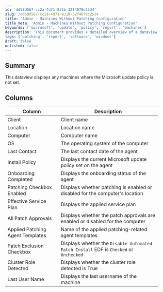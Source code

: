 ```yaml
---
id: 'dd58d567-cc2a-4d71-831b-32f4079c2534'
slug: /dd58d567-cc2a-4d71-831b-32f4079c2534
title: 'Admin - Machines Without Patching Configuration'
title_meta: 'Admin - Machines Without Patching Configuration'
keywords: ['microsoft', 'update', 'policy', 'report', 'machines']
description: 'This document provides a detailed overview of a dataview that displays machines where the Microsoft update policy is not set, including various columns that provide insights into the client, location, computer details, and patching status.'
tags: ['patching', 'report', 'software', 'windows']
draft: false
unlisted: false
---
```


## Summary

This dataview displays any machines where the Microsoft update policy is not set.

## Columns

| Column                             | Description                                                                                     |
|------------------------------------|-------------------------------------------------------------------------------------------------|
| Client                             | Client name                                                                                    |
| Location                           | Location name                                                                                  |
| Computer                           | Computer name                                                                                  |
| OS                                 | The operating system of the computer                                                           |
| Last Contact                       | The last contact date of the agent                                                              |
| Install Policy                     | Displays the current Microsoft update policy set on the agent                                  |
| Onboarding Completed                | Displays the onboarding status of the agent                                                    |
| Patching Checkbox Enabled           | Displays whether patching is enabled or disabled for the computer's location                   |
| Effective Service Plan             | Displays the applied service plan                                                                |
| All Patch Approvals                | Displays whether the patch approvals are enabled or disabled for the computer                  |
| Applied Patching Agent Templates    | Name of the applied patching-related agent templates                                            |
| Patch Exclusion Checkbox           | Displays whether the `Disable Automated Patch Install` EDF is `Checked` or `Unchecked`         |
| Cluster Role Detected              | Displays whether the cluster role detected is True                                             |
| Last User Name                     | Displays the last username of the machine                                                      |
